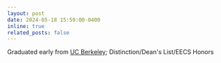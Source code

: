 ```yaml
---
layout: post
date: 2024-05-18 15:59:00-0400
inline: true
related_posts: false
---
```


Graduated early from [UC Berkeley](https://www.berkeley.edu/); Distinction/Dean's List/EECS Honors